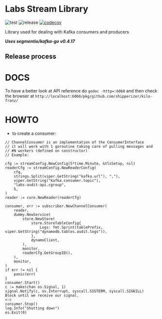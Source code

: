 # Labs Stream Library

![test](https://github.com/shipperizer/kilo-franz/workflows/test/badge.svg)
![release](https://github.com/shipperizer/kilo-franz/workflows/release/badge.svg)
[![codecov](https://codecov.io/gh/shipperizer/kilo-franz/branch/master/graph/badge.svg)](https://codecov.io/gh/shipperizer/kilo-franz)

Library used for dealing with Kafka consumers and producers

***Uses segmentio/kafka-go v0.4.17***


## Release process

# DOCS

To have a better look at API reference do `godoc -http=:6060` and then check the browser at `http://localhost:6060/pkg/github.com/shipperizer/kilo-franz/`


# HOWTO

* to create a consumer:

```
// ChannelConsumer is an implementation of the ConsumerInterface
// it will work with 1 goroutine taking care of pulling messages and
// #N workers (defined on constructor)
// Example:

cfg := streamConfig.NewConfig(5*time.Minute, &tlsSetup, nil)
readerCfg := streamConfig.NewReaderConfig(
	cfg,
	strings.Split(viper.GetString("kafka.url"), ","),
	viper.GetString("kafka.consumer.topic"),
	"labs-audit-api.cgroup",
	5,
)
reader := core.NewReader(readerCfg)

consumer, err := subscriber.NewChannelConsumer(
	reader,
	dummy.NewService(
		store.NewStore(
			store.StoreTableConfig{
				Logs: fmt.Sprint(tablePrefix, viper.GetString("dynamodb.tables.audit.logs")),
			},
			dynamoClient,
		),
		monitor,
		readerCfg.GetGroupID(),
	),
	monitor,
)
if err != nil {
	panic(err)
}
consumer.Start()
c := make(chan os.Signal, 1)
signal.Notify(c, os.Interrupt, syscall.SIGTERM, syscall.SIGKILL)
Block until we receive our signal.
<-c
consumer.Stop()
log.Info("Shutting down")
os.Exit(0)
```